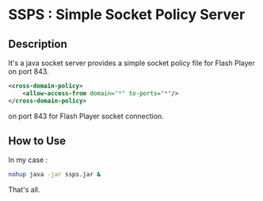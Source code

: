 # SSPS : Simple Socket Policy Server

## Description
It's a java socket server provides a simple socket policy file for Flash Player on port 843.

``` XML
<cross-domain-policy>
    <allow-access-from domain="*" to-ports="*"/>
</cross-domain-policy>
```

on port 843 for Flash Player socket connection.

## How to Use

In my case :

``` bash
nohup java -jar ssps.jar &
```

That's all.